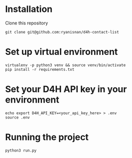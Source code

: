 # Installation

Clone this repository

`git clone git@github.com:ryanisnan/d4h-contact-list`

# Set up virtual environment

```
virtualenv -p python3 venv && source venv/bin/activate
pip install -r requirements.txt
```

# Set your D4H API key in your environment

```
echo export D4H_API_KEY=<your_api_key_here> > .env
source .env
```

# Running the project

`python3 run.py`
